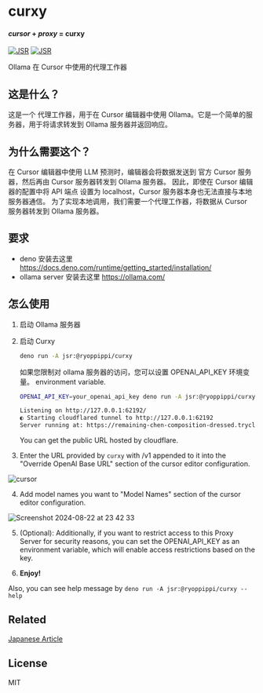 # curxy

#### _cursor_ + _proxy_ = **curxy**

[![JSR](https://jsr.io/badges/@ryoppippi/curxy)](https://jsr.io/@ryoppippi/curxy)
[![JSR](https://jsr.io/badges/@ryoppippi/curxy/score)](https://jsr.io/@ryoppippi/curxy)

Ollama 在 Cursor 中使用的代理工作器

## 这是什么？

这是一个 代理工作器，用于在 Cursor 编辑器中使用 Ollama。它是一个简单的服务器，用于将请求转发到 Ollama 服务器并返回响应。

## 为什么需要这个？

在 Cursor 编辑器中使用 LLM 预测时，编辑器会将数据发送到 官方 Cursor 服务器，然后再由 Cursor 服务器转发到 Ollama 服务器。
因此，即使在 Cursor 编辑器的配置中将 API 端点 设置为 localhost，Cursor 服务器本身也无法直接与本地服务器通信。
为了实现本地调用，我们需要一个代理工作器，将数据从 Cursor 服务器转发到 Ollama 服务器。

## 要求

- deno   安装去这里 https://docs.deno.com/runtime/getting_started/installation/
- ollama server  安装去这里  https://ollama.com/

## 怎么使用

1. 启动 Ollama 服务器

2. 启动 Curxy

   ```sh
   deno run -A jsr:@ryoppippi/curxy
   ```

   如果您限制对 ollama 服务器的访问，您可以设置 OPENAI_API_KEY 环境变量。
   environment variable.

   ```bash
   OPENAI_API_KEY=your_openai_api_key deno run -A jsr:@ryoppippi/curxy

   Listening on http://127.0.0.1:62192/
   ◐ Starting cloudflared tunnel to http://127.0.0.1:62192                                                                                                                                                                                                                                                           5:39:59 PM
   Server running at: https://remaining-chen-composition-dressed.trycloudflare.com
   ```

   You can get the public URL hosted by cloudflare.

3. Enter the URL provided by `curxy` with /v1 appended to it into the "Override
   OpenAl Base URL" section of the cursor editor configuration.

![cursor](https://github.com/user-attachments/assets/83a54310-0728-49d8-8c3f-b31e0d8e3e1b)

4. Add model names you want to "Model Names" section of the cursor editor
   configuration.

![Screenshot 2024-08-22 at 23 42 33](https://github.com/user-attachments/assets/c24fed7c-c61e-46a0-b735-ccf594a96363)

5. (Optional): Additionally, if you want to restrict access to this Proxy Server
   for security reasons, you can set the OPENAI_API_KEY as an environment
   variable, which will enable access restrictions based on the key.

6. **Enjoy!**

Also, you can see help message by `deno run -A jsr:@ryoppippi/curxy --help`

## Related

[Japanese Article](https://zenn.dev/ryoppippi/articles/02c618452a1c9f)

## License

MIT
